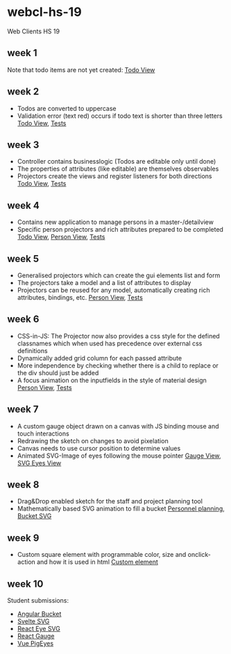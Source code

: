 # webcl-hs-19
Web Clients HS 19

## week 1
Note that todo items are not yet created:
[Todo View](https://webengineering-fhnw.github.io/webcl-hs-19/week1/todo/View.html)

## week 2
- Todos are converted to uppercase
- Validation error (text red) occurs if todo text is shorter than three letters
[Todo View](https://webengineering-fhnw.github.io/webcl-hs-19/week2/todo/View.html), 
[Tests](https://webengineering-fhnw.github.io/webcl-hs-19/week2/allTestsAsync.html)

## week 3
- Controller contains businesslogic (Todos are editable only until done)
- The properties of attributes (like editable) are themselves observables
- Projectors create the views and register listeners for both directions
[Todo View](https://webengineering-fhnw.github.io/webcl-hs-19/week3/todo/View.html), 
[Tests](https://webengineering-fhnw.github.io/webcl-hs-19/week3/allTestsAsync.html)

## week 4
- Contains new application to manage persons in a master-/detailview
- Specific person projectors and rich attributes prepared to be completed
[Todo View](https://webengineering-fhnw.github.io/webcl-hs-19/week4/todo/View.html), 
[Person View](https://webengineering-fhnw.github.io/webcl-hs-19/week4/person/View.html), 
[Tests](https://webengineering-fhnw.github.io/webcl-hs-19/week4/allTestsAsync.html)

## week 5
- Generalised projectors which can create the gui elements list and form
- The projectors take a model and a list of attributes to display
- Projectors can be reused for any model, automatically creating rich attributes, bindings, etc.
[Person View](https://webengineering-fhnw.github.io/webcl-hs-19/week5/person/View.html), 
[Tests](https://webengineering-fhnw.github.io/webcl-hs-19/week5/allTestsAsync.html)

## week 6
- CSS-in-JS: The Projector now also provides a css style for the defined classnames which when used has precedence over external css definitions
- Dynamically added grid column for each passed attribute
- More independence by checking whether there is a child to replace or the div should just be added
- A focus animation on the inputfields in the style of material design
[Person View](https://webengineering-fhnw.github.io/webcl-hs-19/week6/person/View.html), 
[Tests](https://webengineering-fhnw.github.io/webcl-hs-19/week6/allTestsAsync.html)

## week 7
- A custom gauge object drawn on a canvas with JS binding mouse and touch interactions
- Redrawing the sketch on changes to avoid pixelation
- Canvas needs to use cursor position to determine values
- Animated SVG-Image of eyes following the mouse pointer
[Gauge View](https://webengineering-fhnw.github.io/webcl-hs-19/week7/canvas-gauge-sketch/View.html),
[SVG Eyes View](https://webengineering-fhnw.github.io/webcl-hs-19/week7/svg-eyes-sketch/Eyes.html)

## week 8
- Drag&Drop enabled sketch for the staff and project planning tool 
- Mathematically based SVG animation to fill a bucket
[Personnel planning](https://webengineering-fhnw.github.io/webcl-hs-19/week8/pep-sketch/PEP.html),
[Bucket SVG](https://webengineering-fhnw.github.io/webcl-hs-19/week8/svg-bucket-sketch/BucketWAF.html)

## week 9
- Custom square element with programmable color, size and onclick-action and how it is used in html
[Custom element](https://webengineering-fhnw.github.io/webcl-hs-19/week9/custom-elements/CustomElement.html)

## week 10
Student submissions:
- [Angular Bucket](https://github.com/Chiirali/angular-bucket)
- [Svelte SVG](https://github.com/gobeli/webcl-svg)
- [React Eye SVG](https://github.com/knnhcn/react-eye-svg)
- [React Gauge](https://github.com/peerjuettner/react-gauge)
- [Vue PigEyes](https://codesandbox.io/s/vue-template-4ehxh)

